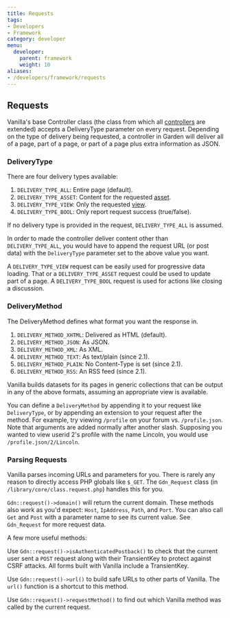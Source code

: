 ```yaml
---
title: Requests
tags:
- Developers
- Framework
category: developer
menu:
  developer:
    parent: framework
    weight: 10
aliases:
- /developers/framework/requests
---
```

## Requests

Vanilla's base Controller class (the class from which all [controllers](/developer/framework/controllers) are extended) accepts a DeliveryType parameter on every request. Depending on the type of delivery being requested, a controller in Garden will deliver all of a page, part of a page, or part of a page plus extra information as JSON.

### DeliveryType

There are four delivery types available:

1. `DELIVERY_TYPE_ALL`: Entire page (default).
2. `DELIVERY_TYPE_ASSET`: Content for the requested [asset](/developer/framework/assets).
3. `DELIVERY_TYPE_VIEW`: Only the requested [view](/developer/framework/views).
4. `DELIVERY_TYPE_BOOL`: Only report request success (true/false).

If no delivery type is provided in the request, `DELIVERY_TYPE_ALL` is assumed.

In order to made the controller deliver content other than `DELIVERY_TYPE_ALL`, you would have to append the request URL (or post data) with the `DeliveryType` parameter set to the above value you want. 

A `DELIVERY_TYPE_VIEW` request can be easily used for progressive data loading. That or a `DELIVERY_TYPE_ASSET` request could be used to update part of a page. A `DELIVERY_TYPE_BOOL` request is used for actions like closing a discussion.

### DeliveryMethod

The DeliveryMethod defines what format you want the response in.

1. `DELIVERY_METHOD_XHTML`: Delivered as HTML (default).
2. `DELIVERY_METHOD_JSON`: As JSON.
3. `DELIVERY_METHOD_XML`: As XML.
4. `DELIVERY_METHOD_TEXT`: As text/plain (since 2.1).
5. `DELIVERY_METHOD_PLAIN`: No Content-Type is set (since 2.1).
6. `DELIVERY_METHOD_RSS`: An RSS feed (since 2.1).

Vanilla builds datasets for its pages in generic collections that can be output in any of the above formats, assuming an appropriate view is available.

You can define a `DeliveryMethod` by appending it to your request like `DeliveryType`, or by appending an extension to your request after the method. For example, try viewing `/profile` on your forum vs. `/profile.json`. Note that arguments are added normally after another slash. Supposing you wanted to view userid 2's profile with the name Lincoln, you would use `/profile.json/2/Lincoln`.

### Parsing Requests

Vanilla parses incoming URLs and parameters for you. There is rarely any reason to directly access PHP globals like `$_GET`. The `Gdn_Request` class (in `/library/core/class.request.php`) handles this for you.

`Gdn::request()->domain()` will return the current domain. These methods also work as you'd expect: `Host`, `IpAddress`, `Path`, and `Port`. You can also call `Get` and `Post` with a parameter name to see its current value. See `Gdn_Request` for more request data.

A few more useful methods:

Use `Gdn::request()->isAuthenticatedPostback()` to check that the current user sent a `POST` request along with their TransientKey to protect against CSRF attacks. All forms built with Vanilla include a TransientKey.

Use `Gdn::request()->url()` to build safe URLs to other parts of Vanilla. The  `url()` function is a shortcut to this method.

Use `Gdn::request()->requestMethod()` to find out which Vanilla method was called by the current request.